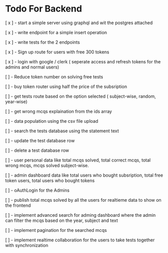 # Todo For Backend

[ x ] - start a simple server using graphql and wit the postgres attached

[ x ] - write endpoint for a simple insert operation

[ x ] - write tests for the 2 endpoints

[ x ] - Sign up route for users with free 300 tokens

[ x ] - login with google / clerk ( seperate access and refresh tokens for the admins and normal users)

[ ] - Reduce token number on solving free tests

[ ] - buy token router using half the price of the subsription

[ ] - get tests route based on the option selected ( subject-wise, random, year-wise)

[ ] - get wrong mcqs explaination from the ids array

[ ] - data population using the csv file upload

[ ] - search the tests database using the statement text

[ ] - update the test database row

[ ] - delete a test database row

[ ] - user personal data like total mcqs solved, total correct mcqs, total wrong mcqs, mcqs solved subject-wise.

[ ] - admin dashboard data like total users who bought subsription, total free token users, total users who bought tokens

[ ] - oAuthLogin for the Admins

[ ] - publish total mcqs solved by all the users for realtieme data to show on the frontend

[ ] - implement advanced search for adming dashboard where the admin can filter the mcqs based on the
year, subject and text

[ ] - implement pagination for the searched mcqs

[ ] - implement realtime collaboration for the users to take tests together with synchronization
